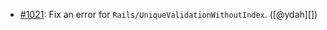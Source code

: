 * [#1021](https://github.com/rubocop/rubocop-rails/pull/1021): Fix an error for `Rails/UniqueValidationWithoutIndex`. ([@ydah][])
